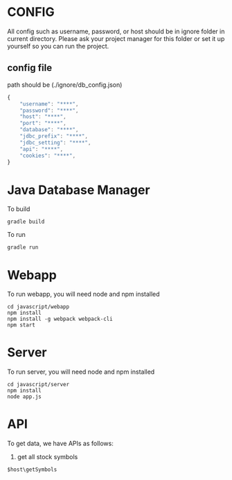 # CONFIG
All config such as username, password, or host should be in ignore folder in current directory.
Please ask your project manager for this folder or set it up yourself so you can run the project.
## config file
path should be (./ignore/db_config.json)
```javascript
{
	"username": "****",
	"password": "****",
	"host": "****",
	"port": "****",
	"database": "****",
	"jdbc_prefix": "****",
	"jdbc_setting": "****",
	"api": "****",
	"cookies": "****",
}
```
# Java Database Manager
To build
```
gradle build
```
To run
```
gradle run
```
# Webapp
To run webapp, you will need node and npm installed
```
cd javascript/webapp
npm install
npm install -g webpack webpack-cli
npm start
```
# Server
To run server, you will need node and npm installed
```
cd javascript/server
npm install
node app.js
```
# API
To get data, we have APIs as follows:

1. get all stock symbols
```
$host\getSymbols
```
